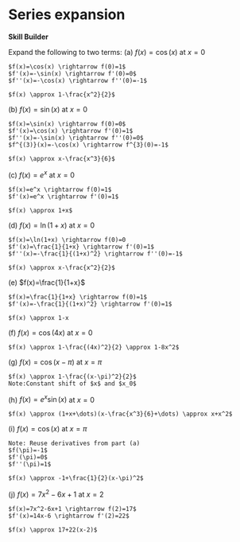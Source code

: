 # Series expansion

**Skill Builder**

Expand the following to two terms:
(a) $f(x)=\cos(x)$ at $x=0$
    
    $f(x)=\cos(x) \rightarrow f(0)=1$
    $f'(x)=-\sin(x) \rightarrow f'(0)=0$
    $f''(x)=-\cos(x) \rightarrow f''(0)=-1$

    $f(x) \approx 1-\frac{x^2}{2}$

(b) $f(x)=\sin(x)$ at $x=0$

    $f(x)=\sin(x) \rightarrow f(0)=0$
    $f'(x)=\cos(x) \rightarrow f'(0)=1$
    $f''(x)=-\sin(x) \rightarrow f''(0)=0$
    $f^{(3)}(x)=-\cos(x) \rightarrow f^{3}(0)=-1$

    $f(x) \approx x-\frac{x^3}{6}$

(c) $f(x)=e^x$ at $x=0$

    $f(x)=e^x \rightarrow f(0)=1$
    $f'(x)=e^x \rightarrow f'(0)=1$

    $f(x) \approx 1+x$

(d) $f(x)=\ln(1+x)$ at $x=0$

    $f(x)=\ln(1+x) \rightarrow f(0)=0
    $f'(x)=\frac{1}{1+x} \rightarrow f'(0)=1$
    $f''(x)=-\frac{1}{(1+x)^2} \rightarrow f''(0)=-1$

    $f(x) \approx x-\frac{x^2}{2}$

(e) $f(x)=\frac{1}{1+x}$

    $f(x)=\frac{1}{1+x} \rightarrow f(0)=1$
    $f'(x)=-\frac{1}{(1+x)^2} \rightarrow f'(0)=1$

    $f(x) \approx 1-x

(f) $f(x)=\cos(4x)$ at $x=0$

    $f(x) \approx 1-\frac{(4x)^2}{2} \approx 1-8x^2$

(g) $f(x)=\cos(x-\pi)$ at $x=\pi$

    $f(x) \approx 1-\frac{(x-\pi)^2}{2}$
    Note:Constant shift of $x$ and $x_0$

(h) $f(x)=e^x \sin(x)$ at $x=0$

    $f(x) \approx (1+x+\dots)(x-\frac{x^3}{6}+\dots) \approx x+x^2$

(i) $f(x)=\cos(x)$ at $x=\pi$

    Note: Reuse derivatives from part (a)
    $f(\pi)=-1$
    $f'(\pi)=0$
    $f''(\pi)=1$

    $f(x) \approx -1+\frac{1}{2}(x-\pi)^2$

(j) $f(x)=7x^2-6x+1$ at $x=2$

    $f(x)=7x^2-6x+1 \rightarrow f(2)=17$
    $f'(x)=14x-6 \rightarrow f'(2)=22$

    $f(x) \approx 17+22(x-2)$